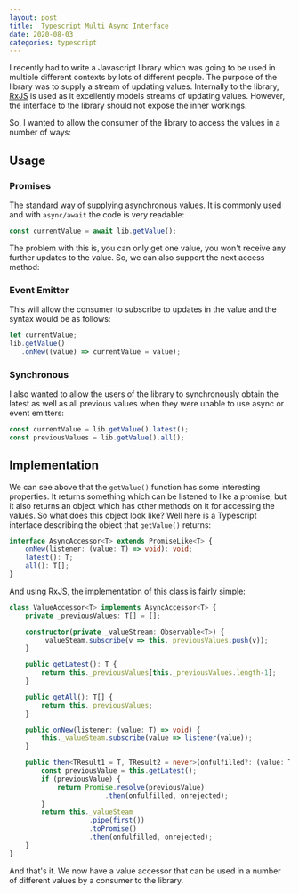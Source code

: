 ```yaml
---
layout: post
title:  Typescript Multi Async Interface
date: 2020-08-03
categories: typescript
---
```


I recently had to write a Javascript library which was going to be used in multiple different contexts by lots of different people. The purpose of the library was to supply a stream of updating values. Internally to the library, [RxJS](https://github.com/ReactiveX/rxjs) is used as it excellently models streams of updating values. However, the interface to the library should not expose the inner workings.

So, I wanted to allow the consumer of the library to access the values in a number of ways:

## Usage

### Promises

The standard way of supplying asynchronous values. It is commonly used and with `async/await` the code is very readable:

```typescript
const currentValue = await lib.getValue();
```

The problem with this is, you can only get one value, you won't receive any further updates to the value. So, we can also support the next access method:

### Event Emitter

This will allow the consumer to subscribe to updates in the value and the syntax would be as follows:

```typescript
let currentValue;
lib.getValue()
   .onNew((value) => currentValue = value);
```

### Synchronous

I also wanted to allow the users of the library to synchronously obtain the latest as well as all previous values when they were unable to use async or event emitters:

```typescript
const currentValue = lib.getValue().latest();
const previousValues = lib.getValue().all();
```

## Implementation

We can see above that the `getValue()` function has some interesting properties. It returns something which can be listened to like a promise, but it also returns an object which has other methods on it for accessing the values. So what does this object look like? Well here is a Typescript interface describing the object that `getValue()` returns:

```typescript
interface AsyncAccessor<T> extends PromiseLike<T> {
    onNew(listener: (value: T) => void): void;
    latest(): T;
    all(): T[];
}
```

And using RxJS, the implementation of this class is fairly simple:

```typescript
class ValueAccessor<T> implements AsyncAccessor<T> {
    private _previousValues: T[] = [];

    constructor(private _valueStream: Observable<T>) {
        _valueSteam.subscribe(v => this._previousValues.push(v));
    }

    public getLatest(): T {
        return this._previousValues[this._previousValues.length-1];
    }

    public getAll(): T[] {
        return this._previousValues;
    }

    public onNew(listener: (value: T) => void) {
        this._valueSteam.subscribe(value => listener(value));
    }

    public then<TResult1 = T, TResult2 = never>(onfulfilled?: (value: T) => TResult1 | PromiseLike<TResult1>, onrejected?: (reason: any) => TResult2 | PromiseLike<TResult2>): PromiseLike<TResult1 | TResult2> {
        const previousValue = this.getLatest();
        if (previousValue) {
            return Promise.resolve(previousValue)
                        .then(onfulfilled, onrejected);
        }
        return this._valueSteam
                    .pipe(first())
                    .toPromise()
                    .then(onfulfilled, onrejected);
    }
}
```

And that's it. We now have a value accessor that can be used in a number of different values by a consumer to the library.
